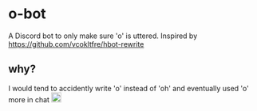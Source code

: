 # o-bot

A Discord bot to only make sure 'o' is uttered. Inspired by https://github.com/vcokltfre/hbot-rewrite

## why?

I would tend to accidently write 'o' instead of 'oh' and eventually used 'o' more in chat <img src="https://cdn.discordapp.com/emojis/938030910174023710.png" width=20>